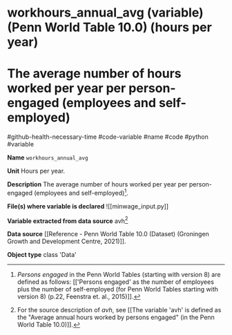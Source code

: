 # workhours_annual_avg (variable) (Penn World Table 10.0) (hours per year)
# The average number of hours worked per year per person-engaged (employees and self-employed)
#github-health-necessary-time
#code-variable #name #code #python #variable

**Name**
`workhours_annual_avg`

**Unit**
Hours per year.

**Description**
The average number of hours worked per year per person-engaged (employees and self-employed)[^personengaged].

**File(s) where variable is declared**
![[minwage_input.py]]

**Variable extracted from data source**
avh[^sourcevariable]

**Data source**
[[Reference - Penn World Table 10.0 (Dataset) (Groningen Growth and Development Centre, 2021)]].

**Object type**
class 'Data'


[^personengaged]: *Persons engaged* in the Penn World Tables (starting with version 8) are defined as follows: [['Persons engaged' as the number of employees plus the number of self-employed (for Penn World Tables starting with version 8) (p.22, Feenstra et. al., 2015)]].
[^sourcevariable]: For the source description of *avh*, see [[The variable 'avh' is defined as the "Average annual hours worked by persons engaged" (in the Penn World Table 10.0)]].